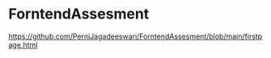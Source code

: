 # ForntendAssesment
https://github.com/PerniJagadeeswari/ForntendAssesment/blob/main/firstpage.html
